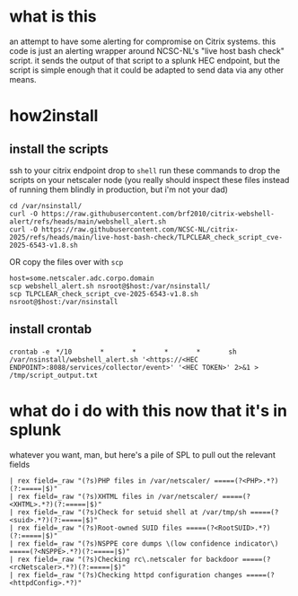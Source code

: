 # what is this
an attempt to have some alerting for compromise on Citrix systems. this code is just an alerting wrapper around NCSC-NL's "live host bash check" script. it sends the output of that script to a splunk HEC endpoint, but the script is simple enough that it could be adapted to send data via any other means.

# how2install

## install the scripts
ssh to your citrix endpoint
drop to `shell`
run these commands to drop the scripts on your netscaler node (you really should inspect these files instead of running them blindly in production, but i'm not your dad)
```
cd /var/nsinstall/
curl -O https://raw.githubusercontent.com/brf2010/citrix-webshell-alert/refs/heads/main/webshell_alert.sh
curl -O https://raw.githubusercontent.com/NCSC-NL/citrix-2025/refs/heads/main/live-host-bash-check/TLPCLEAR_check_script_cve-2025-6543-v1.8.sh
```
OR copy the files over with `scp`
```
host=some.netscaler.adc.corpo.domain
scp webshell_alert.sh nsroot@$host:/var/nsinstall/
scp TLPCLEAR_check_script_cve-2025-6543-v1.8.sh nsroot@$host:/var/nsinstall
```

## install crontab
`crontab -e `
`*/10       *       *       *       *       sh /var/nsinstall/webshell_alert.sh '<https://<HEC ENDPOINT>:8088/services/collector/event>' '<HEC TOKEN>' 2>&1 > /tmp/script_output.txt`

# what do i do with this now that it's in splunk
whatever you want, man, but here's a pile of SPL to pull out the relevant fields

```
| rex field=_raw "(?s)PHP files in /var/netscaler/ =====(?<PHP>.*?)(?:=====|$)"
| rex field=_raw "(?s)XHTML files in /var/netscaler/ =====(?<XHTML>.*?)(?:=====|$)" 
| rex field=_raw "(?s)Check for setuid shell at /var/tmp/sh =====(?<suid>.*?)(?:=====|$)" 
| rex field=_raw "(?s)Root-owned SUID files =====(?<RootSUID>.*?)(?:=====|$)" 
| rex field=_raw "(?s)NSPPE core dumps \(low confidence indicator\) =====(?<NSPPE>.*?)(?:=====|$)" 
| rex field=_raw "(?s)Checking rc\.netscaler for backdoor =====(?<rcNetscaler>.*?)(?:=====|$)" 
| rex field=_raw "(?s)Checking httpd configuration changes =====(?<httpdConfig>.*?)"
```